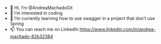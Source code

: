 - 👋 Hi, I’m @AndreaMachadoGit
- 👀 I’m interested in coding
- 🌱 I’m currently learning how to use swagger in a project that don't use Spring 
- 📫 You can reach me on LinkedIn https://www.linkedin.com/in/andrea-machado-82b32384

<!---
AndreaMachadoGit/AndreaMachadoGit is a ✨ special ✨ repository because its `README.md` (this file) appears on your GitHub profile.
You can click the Preview link to take a look at your changes.
--->
